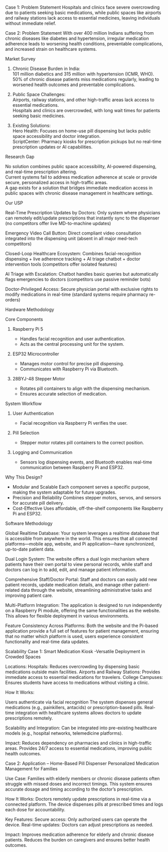 Case 1: Problem Statement 
Hospitals and clinics face severe overcrowding due to patients seeking basic medications, while public spaces like airports and railway stations lack access to essential medicines, leaving individuals without immediate relief.

Case 2: Problem Statement 
With over 400 million Indians suffering from chronic diseases like diabetes and hypertension, irregular medication adherence leads to worsening health conditions, preventable complications, and increased strain on healthcare systems.

Market Survey

1. Chronic Disease Burden in India:  
101 million diabetics and 315 million with hypertension (ICMR, WHO).  
50% of chronic disease patients miss medications regularly, leading to worsened health outcomes and preventable complications.  

2. Public Space Challenges:  
Airports, railway stations, and other high-traffic areas lack access to essential medications.  
Hospitals and clinics are overcrowded, with long wait times for patients seeking basic medicines.  

3. Existing Solutions:  
Hero Health: Focuses on home-use pill dispensing but lacks public space accessibility and doctor integration.  
ScriptCenter: Pharmacy kiosks for prescription pickups but no real-time prescription updates or AI capabilities.  

Research Gap

No solution combines public space accessibility, AI-powered dispensing, and real-time prescription altering.  
Current systems fail to address medication adherence at scale or provide secure, personalized access in high-traffic areas.  
A gap exists for a solution that bridges immediate medication access in public spaces with chronic disease management in healthcare settings.  

Our USP

Real-Time Prescription Updates by Doctors: Only system where physicians can remotely edit/update prescriptions that instantly sync to the dispenser (no competitors offer live MD-to-machine updates)

Emergency Video Call Button: Direct compliant video consultation integrated into the dispensing unit (absent in all major med-tech competitors)

Closed-Loop Healthcare Ecosystem: Combines facial-recognition dispensing + live adherence tracking + AI triage chatbot + doctor intervention tools (competitors offer isolated features)

AI Triage with Escalation: Chatbot handles basic queries but automatically flags emergencies to doctors (competitors use passive reminder bots)

Doctor-Privileged Access: Secure physician portal with exclusive rights to modify medications in real-time (standard systems require pharmacy re-orders)

Hardware Methodology  

Core Components  

1. Raspberry Pi 5  
   - Handles facial recognition and user authentication.  
   - Acts as the central processing unit for the system.  

2. ESP32 Microcontroller  
   - Manages motor control for precise pill dispensing.  
   - Communicates with Raspberry Pi via Bluetooth.  

3. 28BYJ-48 Stepper Motor  
   - Rotates pill containers to align with the dispensing mechanism.  
   - Ensures accurate selection of medication.  

System Workflow  

1. User Authentication  
   - Facial recognition via Raspberry Pi verifies the user.  

2. Pill Selection  
   - Stepper motor rotates pill containers to the correct position.  

3. Logging and Communication  
   - Sensors log dispensing events, and Bluetooth enables real-time communication between Raspberry Pi and ESP32.  

Why This Design?  

- Modular and Scalable Each component serves a specific purpose, making the system adaptable for future upgrades.  
- Precision and Reliability Combines stepper motors, servos, and sensors for accurate pill delivery.  
- Cost-Effective Uses affordable, off-the-shelf components like Raspberry Pi and ESP32.  

Software Methodology


Global Realtime Database:
Your system leverages a realtime database that is accessible from anywhere in the world. This ensures that all connected platforms—mobile app, website, and Pi application—have synchronized, up-to-date patient data.

Dual Login System:
The website offers a dual login mechanism where patients have their own portal to view personal records, while staff and doctors can log in to add, edit, and manage patient information.


Comprehensive Staff/Doctor Portal:
Staff and doctors can easily add new patient records, update medication details, and manage other patient-related data through the website, streamlining administrative tasks and improving patient care.

Multi-Platform Integration:
The application is designed to run independently on a Raspberry Pi module, offering the same functionalities as the website. This allows for flexible deployment in various environments.

Feature Consistency Across Platforms:
Both the website and the Pi-based application provide a full set of features for patient management, ensuring that no matter which platform is used, users experience consistent functionality and real-time data updates.

Scalability
Case 1: Smart Medication Kiosk -Versatile Deployment in Crowded Spaces

Locations:
Hospitals: Reduces overcrowding by dispensing basic medications outside main facilities.
Airports and Railway Stations: Provides immediate access to essential medications for travelers.
College Campuses: Ensures students have access to medications without visiting a clinic.

How It Works:

Users authenticate via facial recognition
The system dispenses general medications (e.g., painkillers, antacids) or prescription-based pills.
Real-time integration with healthcare systems allows doctors to update prescriptions remotely.

Scalability and Integration:
Can be integrated into pre-existing healthcare models (e.g., hospital networks, telemedicine platforms).

Impact:
Reduces dependency on pharmacies and clinics in high-traffic areas.
Provides 24/7 access to essential medications, improving public health outcomes.

Case  2: Application – Home-Based Pill Dispenser
Personalized Medication Management for Families

Use Case:
Families with elderly members or chronic disease patients often struggle with missed doses and incorrect timings.
This system ensures accurate dosage and timing according to the doctor’s prescription.

How It Works:
Doctors remotely update prescriptions in real-time via a connected platform.
The device dispenses pills at prescribed times and logs each dose for accountability.

Key Features:
Secure access: Only authorized users can operate the device.
Real-time updates: Doctors can adjust prescriptions as needed.

Impact:
Improves medication adherence for elderly and chronic disease patients.
Reduces the burden on caregivers and ensures better health outcomes.



